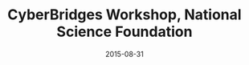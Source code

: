 ---
title: CyberBridges Workshop, National Science Foundation
date: "2015-08-31"
end: "2015-09-01"
location: Arlington, VA
credit: Katy Borner
images: [image01-lg.jpg, image02-lg.jpg, image03-lg.jpg, image04-lg.jpg]
thumbs: [image01-thb.jpg, image02-thb.jpg, image03-thb.jpg, image04-thb.jpg]
---